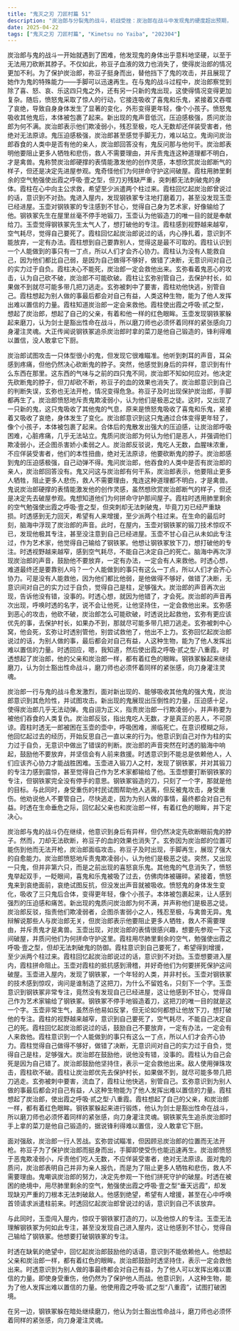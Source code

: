 ```yaml
---
title: "鬼灭之刃 刀匠村篇 51"
description: "炭治郎与分裂鬼的战斗，初战受挫：炭治郎在战斗中发现鬼的硬度超出预期，无法砍断其脖子，同时祢豆子的血的效果也消失了。炭治郎与分裂鬼的战斗，祢豆子救援：祢豆子为了保护炭治郎，挡下了鬼的攻击，手脚再生。炭治郎与分裂鬼的战斗，第六只鬼：炭治郎发现除了喜怒哀乐四只鬼之外，还有一只新的鬼出现。炭治郎与分裂鬼的战斗，鬼的合体：愤怒鬼吸收了喜鬼和乐鬼，紧接着又吸收了哀绝，身体发生了变化。合体鬼的压迫感，压迫感增强：合体后的鬼散发出强烈的压迫感，让炭治郎感到呼吸困难和心脏疼痛。合体鬼的压迫感，鬼的质问：鬼质问炭治郎为何认为他们是恶人，并强调他们欺凌弱小。合体鬼的压迫感，炭治郎的反驳：炭治郎反驳鬼吃人无数，不应佯装受害者，并表示要砍断鬼的脖子。霞柱时透无一郎的困境，被困：霞柱时透无一郎被困在玉壶的壶中，呼吸困难，面临死亡。霞柱时透无一郎的困境，回忆与挣扎：时透回忆起过去，意识到自己对实力的自负，并开始思考如何自救。霞柱时透无一郎的困境，炭治郎的鼓励：炭治郎的声音在时透脑海中响起，鼓励他不要放弃，一定会有人来救他。霞柱时透无一郎的困境，时透的反思：时透意识到不能总是依靠别人，人们应该齐心协力。钢铁冢的锻刀，玉壶的入侵：玉壶闯入钢铁冢的房间，发现钢铁冢正在专注地锻刀，没有注意到他的到来。钢铁冢的锻刀，钢铁冢的专注：玉壶对钢铁冢的专注感到震惊，认为自己作为艺术家输给了他。钢铁冢的锻刀，玉壶的愤怒：玉壶想要打破钢铁冢的专注，但被钢铁冢一心一意锻刀的精神所触动。钢铁冢的锻刀，钢铁冢的菜刀：钢铁冢追杀炭治郎时使用的菜刀是他自己锻造的，锋利得无人敢用。时透的回忆与战斗，回忆起父亲：时透回忆起自己的父亲，发现他和炭治郎一样，都有着红色的眼眸。时透的回忆与战斗，霞之呼吸：时透使用霞之呼吸的招式，试图打破困境。时透的回忆与战斗，炭治郎的鼓励：炭治郎鼓励时透坚持住，表示一定会救他出来。时透的回忆与战斗，为他人而战：时透意识到为别人做的事最终都会对自己有益，为了他人可以发挥出难以置信的力量。"
date: 2025-04-22
tags: ["鬼灭之刃 刀匠村篇", "Kimetsu no Yaiba", "202304"]
---
```


炭治郎与鬼的战斗一开始就遇到了困难，他发现鬼的身体出乎意料地坚硬，以至于无法用刀砍断其脖子。不仅如此，祢豆子血液的效力也消失了，使得炭治郎的情况更加不利。为了保护炭治郎，祢豆子挺身而出，替他挡下了鬼的攻击，并且展现了她作为鬼的特殊能力——手脚可以迅速再生。在与鬼的战斗过程中，炭治郎察觉到除了喜、怒、哀、乐这四只鬼之外，还有另一只新的鬼出现，这使得情况变得更加复杂。随后，愤怒鬼采取了惊人的行动，它接连吸收了喜鬼和乐鬼，紧接着又吞噬了哀绝，导致自身身体发生了显著的变化，外形变得更年轻，像个小孩子。愤怒鬼吸收其他鬼后，本体被包裹了起来。新出现的鬼声音低沉，压迫感极强，质问炭治郎为何不满。炭治郎表示他们欺凌弱小，残忍至极，吃人无数却还佯装受害者，他绝对无法原谅。鬼压迫感极强，炭治郎甚至感觉手脚无力，难以站立。鬼询问炭治郎吞食的人类中是否有他的亲人，炭治郎回答没有，鬼反问那与他何干。炭治郎表明他要阻止更多人牺牲和悲伤，救人不需要理由，并斥责鬼连这种道理都不明白，才是禽兽。鬼称赞炭治郎硬撑的表情能激发他的创作灵感，本想欣赏炭治郎断气的样子，但还是决定先进屋参观。鬼奇怪他们为何拼命守护这间破屋。霞柱用肺里剩余的空气勉强使出霞之呼吸·壹之型，但刀刃残缺严重，突刺都无法刺破鬼的身体。霞柱在心中向主公求救，希望至少派遣两个柱过来。霞柱回忆起炭治郎曾说过的话，意识到不对劲。鬼进入屋内，发现钢铁冢专注地打磨着刀，甚至没发现玉壶已经进屋。玉壶对钢铁冢的专注感到不甘心，觉得自己身为艺术家，好像输给了他。钢铁冢先生在屋里丝毫不停手地锻刀，玉壶认为他锻造刀的唯一目的就是奉献给刀。玉壶觉得钢铁冢先生太气人了，想打破他的专注。霞柱感到视野越来越窄，空气耗尽，觉得自己要死了。霞柱回忆起炭治郎说过的话，内心挣扎着，意识到不能放弃，一定有办法。霞柱想到自己要靠别人，觉得这是最不可取的。霞柱认识到一个人能做到的事只有一丁点，所以人们才会齐心协力。霞柱认为没有人能救自己，因为他们都比自己弱，是因为自己做得不够好，做错了决断，无意识间对自己的实力过于自负。霞柱决心不能死，炭治郎一定会救他出来。玄弥看着鬼恶心的攻击，认为自己砍不破，炭治郎不可能砍破。霞柱让玄弥别管自己，去保护村长，如果做不到就尽可能多带几把刀逃走。玄弥被刺中了要害，霞柱劝他快逃，别管自己。霞柱想起为别人做的事最后都会对自己有益，人类这种生物，能为了他人发挥出难以置信的力量。霞柱知道炭治郎一定会来救他。霞柱使出霞之呼吸·贰之型，想起了炭治郎，想起了自己的父亲，有着和他一样的红色眼眸。玉壶发现钢铁冢躲起来磨刀，认为剑士是豁出性命在战斗，所以磨刀师也必须怀着同样的紧张感向刀身灌注灵魂。大正传闻说钢铁冢追杀炭治郎时拿的菜刀是他自己锻造的，锋利得难以置信，没人敢拿它下厨。

炭治郎试图攻击一只体型很小的鬼，但发现它很难瞄准。他听到刺耳的声音，耳朵感到疼痛，但他仍然决心砍断鬼的脖子。突然，他感觉到身后的异样，意识到有什么东西在那里。这东西的气味与之前的四只鬼不同，炭治郎不知如何应对。他决定先砍断鬼的脖子，但刀却砍不断，祢豆子的血的效果也消失了。炭治郎意识到自己的判断失误，玄弥也无法开枪，情况变得危急。祢豆子及时出现保护炭治郎，手脚都再生了。炭治郎愤怒地斥责鬼欺凌弱小，认为他们是极恶之徒。这时，又出现了一只新的鬼，这只鬼吸收了其他鬼的气息，原来是愤怒鬼吸收了喜鬼和乐鬼，紧接着又吸收了哀绝，身体发生了变化。炭治郎意识到这只鬼通过合体变得更年轻了，像个小孩子，本体被包裹了起来。合体后的鬼散发出强大的压迫感，让炭治郎呼吸困难，心脏疼痛，几乎无法站立。鬼质问炭治郎为何认为他们是恶人，并强调他们欺凌弱小，还企图杀害娇小柔弱之人。炭治郎反驳说，鬼吃人无数，血腥味浓重，不应佯装受害者，他们的本性扭曲，绝对无法原谅，他要砍断鬼的脖子。炭治郎感到鬼的压迫感极强，自己动弹不得。鬼问炭治郎，他吞食的人类中是否有炭治郎的亲人，炭治郎回答没有。鬼又问这与炭治郎有何干系，炭治郎表示，他要阻止更多人牺牲，阻止更多人悲伤，救人不需要理由，鬼连这种道理都不明白，才是禽兽。鬼说炭治郎硬撑的表情能激发他的创作灵感，虽然想欣赏炭治郎断气的样子，但还是决定先去破屋参观。鬼想知道他们为何拼命守护那间屋子。霞柱时透用肺里剩余的空气勉强使出霞之呼吸·壹之型，但突刺却无法刺破鬼，毕竟刀刃已经严重缺损。时透感到无力回天，希望有人来增援，至少派两个柱过来。在生命的最后时刻，脑海中浮现了炭治郎的声音。此时，在屋内，玉壶对钢铁冢的锻刀技术惊叹不已，发现他极其专注，甚至没注意到自己已经进屋。玉壶不甘心自己从未如此专注过，作为艺术家，他觉得自己输给了钢铁冢。他想让钢铁冢放下刀，想打破他的专注。时透视野越来越窄，感到空气耗尽，不能自己决定自己的死亡。脑海中再次浮现炭治郎的声音，鼓励他不要放弃，一定有办法，一定会有人来救他。时透心想，难道最终还是要靠别人吗？一个人能做到的事只有这么一丁点，所以人们才会齐心协力。可是没有人能救他，因为他们都比他弱，是他做得不够好，做错了决断，无意识间对自己的实力过于自负，觉得自己是柱，足够强大。炭治郎的声音再次出现，告诉他没有错，没事的。时透心想，就因为他错了，才会死。炭治郎的声音再次出现，呼唤时透的名字，说不会让他死，让他坚持住，一定会救他出来。玄弥感到恶心的攻击，他砍不破，炭治郎怎么可能砍破，时透说比起救他，玄弥有更应该优先的事，去保护村长，如果办不到，那就尽可能多带几把刀逃走。玄弥被刺中心窝，他会死，玄弥让时透别管他，别尝试救他了，他出不上力。玄弥回忆起炭治郎说过的话，为别人做的事，最后都会对自己有益，人这种生物，能为了他人发挥出难以置信的力量。时透回应，嗯，我知道，然后使出霞之呼吸·贰之型·八重霞。时透想起了炭治郎，他的父亲和炭治郎一样，都有着红色的眼眸。钢铁冢躲起来继续磨刀，认为剑士豁出性命战斗，磨刀师也必须怀着同样的紧张感，向刀身灌注灵魂。

炭治郎一行与鬼的战斗愈发激烈，面对新出现的、能够吸收其他鬼的强大鬼，炭治郎意识到其危险性，并试图攻击。新出现的鬼展现出压倒性的力量，压迫感十足，使得炭治郎几乎无法动弹。鬼自诩为正义，指责炭治郎一行欺凌弱小，并声称要为被他们吞食的人类复仇。炭治郎反驳，指出鬼吃人无数，才是真正的恶人，不可原谅。霞柱时透无一郎被困在玉壶的壶中，呼吸困难，濒临死亡。在意识模糊之际，他回忆起过去的经历，开始反思自己一直以来的行为。他意识到自己对作为柱的实力过于自负，无意识中做出了错误的判断。炭治郎的声音突然在时透的脑海中响起，鼓励他不要放弃，并坚信会有人前来救援。时透意识到不能总是依赖他人，人们应该齐心协力才能战胜困难。玉壶进入锻刀人之村，发现了钢铁冢，并对其锻刀的专注力感到震惊，甚至觉得自己作为艺术家都输给了他。玉壶想要打断钢铁冢的专注，但钢铁冢完全没有停手的意思。钢铁冢锻造的刀，只刻了一个字，那就是他的目标。与此同时，身受重伤的村民试图帮助他人逃离，但反被鬼攻击，身受重伤。他劝说他人不要管自己，尽快逃走，因为为别人做的事情，最终都会对自己有益。时透在生命垂危之际，回忆起父亲也和炭治郎一样，有着红色的眼眸，并下定决心。

炭治郎与鬼的战斗仍在继续，他意识到身后有异样，但仍然决定先砍断眼前鬼的脖子。然而，刀却无法砍断，祢豆子的血的效果也消失了。玄弥因为炭治郎的位置可能伤到他而无法开枪，炭治郎面临攻击。祢豆子及时出现，手脚再生，展现了强大的自愈能力。炭治郎愤怒地斥责鬼欺凌弱小，认为他们是极恶之徒。突然，又出现一只鬼，但并非第六只，而是之前出现的喜怒哀乐鬼。其他鬼的气息消失了，愤怒鬼举起双手，一眨眼间，喜鬼和乐鬼被吸了过去，仿佛肉体被碾碎。紧接着，愤怒鬼来到哀绝面前，哀绝试图反抗，但没发出声音就被吸收。愤怒鬼的身体发生变化，吸收了三只鬼后合体，变得更年轻，像个小孩子。本体被包裹起来，让人感到强烈的压迫感和痛苦。新出现的鬼质问炭治郎为何不满，并声称他们是极恶之徒。炭治郎反驳，指责他们欺凌弱者，企图杀害弱小之人，残忍至极，与禽兽无异。鬼辩解说那些人与炭治郎无关，但炭治郎表示他要阻止更多人牺牲，救人不需要理由，并斥责鬼才是禽兽。玉壶出现，对炭治郎的表情很感兴趣，想要先参观一下这间破屋，并质问他们为何拼命守护这里。霞柱用尽肺里剩余的空气，勉强使出霞之呼吸·壹之型，但却无法刺破鬼的防御。霞柱意识到自己要死了，希望得到增援，至少派两个柱过来。霞柱回忆起炭治郎说过的话，意识到不对劲。玉壶想要进入屋内，霞柱拼命阻止。玉壶对霞柱的抵抗感到滑稽，并好奇他们为何要拼死保护这间破屋。玉壶进入屋内，发现了钢铁冢，一个年轻的人类，并非村长。玉壶对钢铁冢的技术感到惊叹，询问是谁制造了这把刀，为什么不留姓名，只刻下一个字。玉壶意识到钢铁冢非常专注，竟然没有发现自己已经进屋，这让他感到不甘心，觉得自己作为艺术家输给了钢铁冢。钢铁冢不停手地锻造着刀，这把刀的唯一目的就是这一个字。玉壶非常生气，虽然杀他易如反掌，但无论如何都想让他放下刀，想打破他的专注。霞柱的视野越来越窄，意识到自己要死了，空气耗尽，不能自己决定自己的死。霞柱回忆起炭治郎说过的话，鼓励自己不要放弃，一定有办法，一定会有人来救他。霞柱意识到一个人能做到的事只有这么一丁点，所以人们才会齐心协力。霞柱觉得自己做得不够好，做错了决断，无意识间对自己的实力过于自负，觉得自己是柱，足够强大。炭治郎在鼓励他，说他没有错，没事的。霞柱认为自己会死是因为自己错了。炭治郎鼓励他坚持住，表示一定会救他出来。敌人使用弹珠攻击，霞柱砍不破。霞柱让炭治郎优先去保护村长，如果做不到，就尽可能多带几把刀逃走。玄弥被刺中要害，流血了，霞柱让他快逃，别管自己。玄弥意识到为别人做的事最后都会对自己有益，人这种生物能为了他人发挥出难以置信的力量。霞柱想起了炭治郎，使出霞之呼吸·贰之型·八重霞。霞柱想起了自己的父亲，和炭治郎一样，都有着红色眼眸。钢铁冢躲起来进行锻炼，他认为剑士是豁出性命在战斗，所以磨刀师也必须怀着同样的紧张感，向刀身灌注灵魂。钢铁冢先生追杀炭治郎时手上拿的菜刀是他自己锻造的，据说锋利得难以置信，没人敢拿它下厨。

面对强敌，炭治郎一行人苦战。玄弥尝试瞄准，但因顾忌炭治郎的位置而无法开枪。祢豆子为了保护炭治郎而挺身而出，手脚即使受伤也能迅速再生。炭治郎愤怒于恶鬼欺凌弱小，斥责他们吃人无数，不应佯装受害者，绝对无法原谅。面对鬼的质问，炭治郎表明自己并非为亲人报仇，而是为了阻止更多人牺牲和悲伤，救人不需要理由。鬼嘲讽炭治郎的努力，决定先参观一下他们拼死守护的破屋。时透在被困的绝境中，用尽肺里剩余的空气，勉强使出霞之呼吸·壹之型“垂天远霞”，却发现缺刃严重的刀根本无法刺破敌人。他感到绝望，希望有人增援，甚至在心中呼唤首领请求派遣柱前来。时透回忆起炭治郎曾说过的话，意识到自己不该放弃。

与此同时，玉壶闯入屋内，惊叹于钢铁冢打造的刀，以及他惊人的专注。玉壶无法理解钢铁冢为何如此专注，甚至没发现自己进入屋内，这让他感到不甘心，觉得自己输给了钢铁冢。他想要打破钢铁冢的专注。

时透在缺氧的绝望中，回忆起炭治郎鼓励他的话语，意识到不能依赖他人。他想起父亲和炭治郎一样，都有着红色的眼眸。炭治郎鼓励时透坚持住，表示一定会救他出来。时透意识到为别人做的事最终都会对自己有益，为了他人可以发挥出难以置信的力量。即使身受重伤，他仍然为了保护他人而战。他意识到，人这种生物，能为了他人发挥出难以置信的力量。他使用霞之呼吸·贰之型“八重霞”，试图打破困境。

在另一边，钢铁冢躲在暗处继续磨刀，他认为剑士豁出性命战斗，磨刀师也必须怀着同样的紧张感，向刀身灌注灵魂。